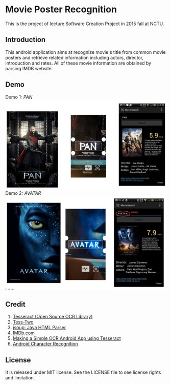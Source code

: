 # Movie Poster Recognition
This is the project of lecture Software Creation Project in 2015 fall at NCTU. 

## Introduction
This android application aims at recognize movie's title from common movie posters and retrieve related information including actors, director, introduction and rates. All of these movie information are obtained by parsing IMDB website.

## Demo
Demo 1: *PAN*
<img src="imgs/demo1.png" />
Demo 2: *AVATAR*
<img src="imgs/demo2.png" />

## Credit
1. [Tesseract (Open Source OCR Library)](https://github.com/tesseract-ocr/tesseract)
2. [Tess-Two](https://github.com/rmtheis/tess-two)
3. [jsoup: Java HTML Parser](http://jsoup.org)
4. [IMDb.com](http://www.imdb.com/?ref_=nv_home)
5. [Making a Simple OCR Android App using Tesseract](http://gaut.am/making-an-ocr-android-app-using-tesseract/#comment-184181)
6. [Android Character Recognition](http://www.codeproject.com/Articles/840623/Android-Character-Recognition)

## License
It is released under MIT license. See the LICENSE file to see license rights and limitation.
